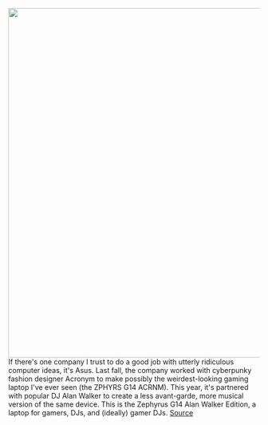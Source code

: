 <img src='https://cdn.vox-cdn.com/thumbor/oN8UBm9R6zThw-NlpBkfkEbVpKs=/0x0:2040x1360/1200x800/filters:focal(857x517:1183x843)/cdn.vox-cdn.com/uploads/chorus_image/image/69741206/bfarsace_210817_4714_0002.0.jpg' width='700px' /><br/>
If there's one company I trust to do a good job with utterly ridiculous computer ideas, it's Asus. Last fall, the company worked with cyberpunky fashion designer Acronym to make possibly the weirdest-looking gaming laptop I've ever seen (the ZPHYRS G14 ACRNM). This year, it's partnered with popular DJ Alan Walker to create a less avant-garde, more musical version of the same device. This is the Zephyrus G14 Alan Walker Edition, a laptop for gamers, DJs, and (ideally) gamer DJs.
<a href='https://www.theverge.com/22629096/asus-rog-zephyrus-g14-alan-walker-edition-dj-deck-gaming-laptop'> Source <a/>